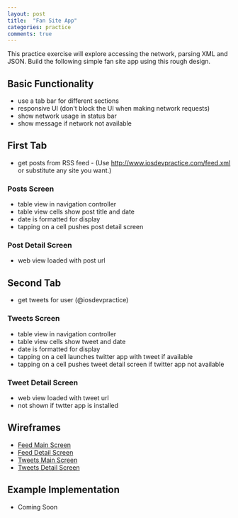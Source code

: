 ```yaml
---
layout: post
title:  "Fan Site App"
categories: practice
comments: true
---
```


This practice exercise will explore accessing the network, parsing XML and JSON. Build the following simple fan site app using this rough design.

## Basic Functionality

* use a tab bar for different sections
* responsive UI (don't block the UI when making network requests)
* show network usage in status bar
* show message if network not available

## First Tab
* get posts from RSS feed - (Use http://www.iosdevpractice.com/feed.xml or
  substitute any site you want.)

### Posts Screen
* table view in navigation controller
* table view cells show post title and date
* date is formatted for display
* tapping on a cell pushes post detail screen

### Post Detail Screen

* web view loaded with post url

## Second Tab
* get tweets for user (@iosdevpractice)

### Tweets Screen
* table view in navigation controller
* table view cells show tweet and date
* date is formatted for display
* tapping on a cell launches twitter app with tweet if available
* tapping on a cell pushes tweet detail screen if twitter app not
  available

### Tweet Detail Screen
* web view loaded with tweet url
* not shown if twtter app is installed

## Wireframes
* [Feed Main Screen](/images/fan-site-feed-main.jpg)
* [Feed Detail Screen](/images/fan-site-feed-detail.jpg)
* [Tweets Main Screen](/images/fan-site-tweets-main.jpg)
* [Tweets Detail Screen](/images/fan-site-tweets-detail.jpg)

## Example Implementation
* Coming Soon
